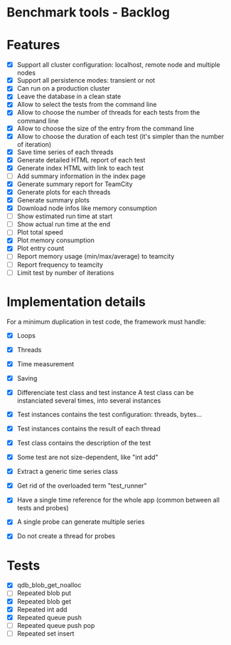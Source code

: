 Benchmark tools - Backlog
=========================

# Features

- [X] Support all cluster configuration: localhost, remote node and multiple nodes
- [X] Support all persistence modes: transient or not
- [X] Can run on a production cluster
- [X] Leave the database in a clean state 
- [X] Allow to select the tests from the command line
- [X] Allow to choose the number of threads for each tests from the command line
- [X] Allow to choose the size of the entry from the command line
- [X] Allow to choose the duration of each test (it's simpler than the number of iteration)
- [X] Save time series of each threads
- [X] Generate detailed HTML report of each test
- [X] Generate index HTML with link to each test
- [ ] Add summary information in the index page
- [X] Generate summary report for TeamCity
- [X] Generate plots for each threads
- [X] Generate summary plots
- [X] Download node infos like memory consumption
- [ ] Show estimated run time at start
- [ ] Show actual run time at the end
- [ ] Plot total speed
- [X] Plot memory consumption
- [X] Plot entry count
- [ ] Report memory usage (min/max/average) to teamcity
- [ ] Report frequency to teamcity
- [ ] Limit test by number of iterations

# Implementation details

For a minimum duplication in test code, the framework must handle:

- [X] Loops
- [X] Threads
- [X] Time measurement
- [X] Saving

- [X] Differenciate test class and test instance
  A test class can be instanciated several times, into several instances
- [X] Test instances contains the test configuration: threads, bytes...
- [X] Test instances contains the result of each thread
- [X] Test class contains the description of the test
- [X] Some test are not size-dependent, like "int add"
- [X] Extract a generic time series class
- [X] Get rid of the overloaded term "test_runner"
- [X] Have a single time reference for the whole app (common between all tests and probes)
- [X] A single probe can generate multiple series
- [X] Do not create a thread for probes

# Tests

- [X] qdb_blob_get_noalloc
- [ ] Repeated blob put
- [X] Repeated blob get
- [X] Repeated int add
- [X] Repeated queue push
- [ ] Repeated queue push pop
- [ ] Repeated set insert
